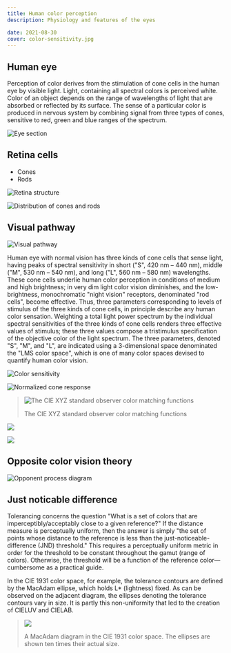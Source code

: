 ```yaml
---
title: Human color perception
description: Physiology and features of the eyes

date: 2021-08-30
cover: color-sensitivity.jpg
---
```


## Human eye

<youtube-embed video="eySkNWTI03Q" />

Perception of color derives from the stimulation of cone cells in the human eye by visible light. Light, containing all spectral colors is perceived white. Color of an object depends on the range of wavelengths of light that are absorbed or reflected by its surface. The sense of a particular color is produced in nervous system by combining signal from three types of cones, sensitive to red, green and blue ranges of the spectrum.

![Eye section](./images/Eyesection.svg)

## Retina cells

- Cones
- Rods

<youtube-embed video="_xKbjYBnHhc" />

![Retina structure](./images/retina.jpg)

![Distribution of cones and rods](./images/Distribution_of_Cones_and_Rods_on_Human_Retina.png)

## Visual pathway

<youtube-embed video="ai7QnHS7C7g" />

<youtube-embed video="dKcCscadzkg" />

![Visual pathway](./images/Human-visual-pathway.svg)

Human eye with normal vision has three kinds of cone cells that sense light, having peaks of spectral sensitivity in short ("S", 420 nm – 440 nm), middle ("M", 530 nm – 540 nm), and long ("L", 560 nm – 580 nm) wavelengths. These cone cells underlie human color perception in conditions of medium and high brightness; in very dim light color vision diminishes, and the low-brightness, monochromatic "night vision" receptors, denominated "rod cells", become effective. Thus, three parameters corresponding to levels of stimulus of the three kinds of cone cells, in principle describe any human color sensation. Weighting a total light power spectrum by the individual spectral sensitivities of the three kinds of cone cells renders three effective values of stimulus; these three values compose a tristimulus specification of the objective color of the light spectrum. The three parameters, denoted "S", "M", and "L", are indicated using a 3-dimensional space denominated the "LMS color space", which is one of many color spaces devised to quantify human color vision.

<youtube-embed video="kN9lN9L8eKE" />

![Color sensitivity](./color-sensitivity.jpg)

![Normalized cone response](./images/Cone-fundamentals-with-srgb-spectrum.svg)

> ![The CIE XYZ standard observer color matching functions](./images/cie-1931.svg)
>
> The CIE XYZ standard observer color matching functions

![](./images/Eyesensitivity.svg)

![](./images/Line_of_purples.png)

## Opposite color vision theory

<youtube-embed video="l8_fZPHasdo" />

<youtube-embed video="FjIcwZrPB78" />

![Opponent process diagram](./images/Diagram_of_the_opponent_process.png)

## Just noticable difference

<youtube-embed video="IZsAD_nm-q4" />

Tolerancing concerns the question "What is a set of colors that are imperceptibly/acceptably close to a given reference?" If the distance measure is perceptually uniform, then the answer is simply "the set of points whose distance to the reference is less than the just-noticeable-difference (JND) threshold." This requires a perceptually uniform metric in order for the threshold to be constant throughout the gamut (range of colors). Otherwise, the threshold will be a function of the reference color—cumbersome as a practical guide.

In the CIE 1931 color space, for example, the tolerance contours are defined by the MacAdam ellipse, which holds L\* (lightness) fixed. As can be observed on the adjacent diagram, the ellipses denoting the tolerance contours vary in size. It is partly this non-uniformity that led to the creation of CIELUV and CIELAB.

> ![](./images/CIExy1931_MacAdam.png)
>
> A MacAdam diagram in the CIE 1931 color space. The ellipses are shown ten times their actual size.
